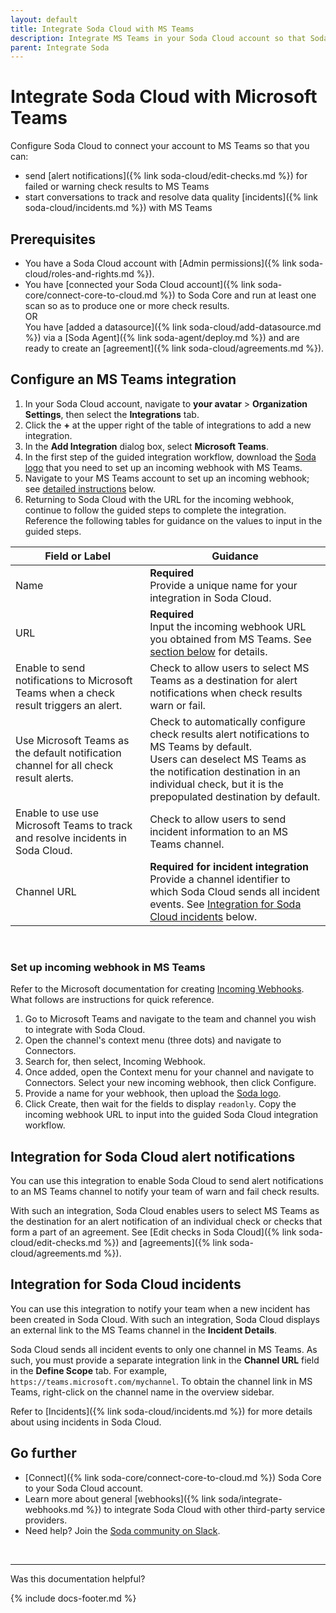 ```yaml
---
layout: default
title: Integrate Soda Cloud with MS Teams
description: Integrate MS Teams in your Soda Cloud account so that Soda sends alert notifications and incident events to your MS Teams conversation.
parent: Integrate Soda
---
```


# Integrate Soda Cloud with Microsoft Teams 
<!--Linked to UI, access Shlink-->

Configure Soda Cloud to connect your account to MS Teams so that you can:

* send [alert notifications]({% link soda-cloud/edit-checks.md %}) for failed or warning check results to MS Teams
* start conversations to track and resolve data quality [incidents]({% link soda-cloud/incidents.md %}) with MS Teams


## Prerequisites

* You have a Soda Cloud account with [Admin permissions]({% link soda-cloud/roles-and-rights.md %}).
* You have [connected your Soda Cloud account]({% link soda-core/connect-core-to-cloud.md %}) to Soda Core and run at least one scan so as to produce one or more check results.<br /> OR<br /> You have [added a datasource]({% link soda-cloud/add-datasource.md %}) via a [Soda Agent]({% link soda-agent/deploy.md %}) and are ready to create an [agreement]({% link soda-cloud/agreements.md %}).


## Configure an MS Teams integration

1. In your Soda Cloud account, navigate to **your avatar** > **Organization Settings**, then select the **Integrations** tab.
2. Click the **+** at the upper right of the table of integrations to add a new integration. 
3. In the **Add Integration** dialog box, select **Microsoft Teams**.
4. In the first step of the guided integration workflow, download the <a href="/assets/ms-teams-soda.png" download>Soda logo</a> that you need to set up an incoming webhook with MS Teams. 
5. Navigate to your MS Teams account to set up an incoming webhook; see [detailed instructions](#set-up-incoming-webhook-in-ms-teams) below.
5. Returning to Soda Cloud with the URL for the incoming webhook, continue to follow the guided steps to complete the integration. Reference the following tables for guidance on the values to input in the guided steps. <br /> 

| Field or Label  |  Guidance |
| --------------- |  -------- |
| Name | **Required** <br />Provide a unique name for your integration in Soda Cloud.  |
| URL | **Required** <br />Input the incoming webhook URL you obtained from MS Teams. See [section below](#set-up-incoming-webhook-in-ms-teams) for details.  |
| Enable to send notifications to Microsoft Teams when a check result triggers an alert. | Check to allow users to select MS Teams as a destination for alert notifications when check results warn or fail. |
| Use Microsoft Teams as the default notification channel for all check result alerts. | Check to automatically configure check results alert notifications to MS Teams by default. <br />Users can deselect MS Teams as the notification destination in an individual check, but it is the prepopulated destination by default.   |
| Enable to use use Microsoft Teams to track and resolve incidents in Soda Cloud. | Check to allow users to send incident information to an MS Teams channel.|
| Channel URL | **Required for incident integration** <br />Provide a channel identifier to which Soda Cloud sends all incident events. See [Integration for Soda Cloud incidents](#integration-for-soda-cloud-incidents) below. |

<br />

### Set up incoming webhook in MS Teams

Refer to the Microsoft documentation for creating <a href="https://learn.microsoft.com/en-us/microsoftteams/platform/webhooks-and-connectors/how-to/add-incoming-webhook" target="_blank">Incoming Webhooks</a>. What follows are instructions for quick reference. 

1. Go to Microsoft Teams and navigate to the team and channel you wish to integrate with Soda Cloud.
2. Open the channel's context menu (three dots) and navigate to Connectors.
3. Search for, then select, Incoming Webhook.
4. Once added, open the Context menu for your channel and navigate to Connectors. Select your new incoming webhook, then click Configure.
5. Provide a name for your webhook, then upload the <a href="/assets/ms-teams-soda.png" download>Soda logo</a>.
6. Click Create, then wait for the fields to display `readonly`.  Copy the incoming webhook URL to input into the guided Soda Cloud integration workflow.

## Integration for Soda Cloud alert notifications

You can use this integration to enable Soda Cloud to send alert notifications to an MS Teams channel to notify your team of warn and fail check results. 

With such an integration, Soda Cloud enables users to select MS Teams as the destination for an alert notification of an individual check or checks that form a part of an agreement. See [Edit checks in Soda Cloud]({% link soda-cloud/edit-checks.md %}) and [agreements]({% link soda-cloud/agreements.md %}).


## Integration for Soda Cloud incidents

You can use this integration to notify your team when a new incident has been created in Soda Cloud. With such an integration, Soda Cloud displays an external link to the MS Teams channel in the **Incident Details**. 

Soda Cloud sends all incident events to only one channel in MS Teams. As such, you must provide a separate integration link in the **Channel URL** field in the **Define Scope** tab. For example, `https://teams.microsoft.com/mychannel`. To obtain the channel link in MS Teams, right-click on the channel name in the overview sidebar.

Refer to [Incidents]({% link soda-cloud/incidents.md %}) for more details about using incidents in Soda Cloud.

## Go further

* [Connect]({% link soda-core/connect-core-to-cloud.md %}) Soda Core to your Soda Cloud account.
* Learn more about general [webhooks]({% link soda/integrate-webhooks.md %}) to integrate Soda Cloud with other third-party service providers.
* Need help? Join the <a href="https://community.soda.io/slack" target="_blank"> Soda community on Slack</a>.
<br />

---

Was this documentation helpful?

<!-- LikeBtn.com BEGIN -->
<span class="likebtn-wrapper" data-theme="tick" data-i18n_like="Yes" data-ef_voting="grow" data-show_dislike_label="true" data-counter_zero_show="true" data-i18n_dislike="No"></span>
<script>(function(d,e,s){if(d.getElementById("likebtn_wjs"))return;a=d.createElement(e);m=d.getElementsByTagName(e)[0];a.async=1;a.id="likebtn_wjs";a.src=s;m.parentNode.insertBefore(a, m)})(document,"script","//w.likebtn.com/js/w/widget.js");</script>
<!-- LikeBtn.com END -->

{% include docs-footer.md %}